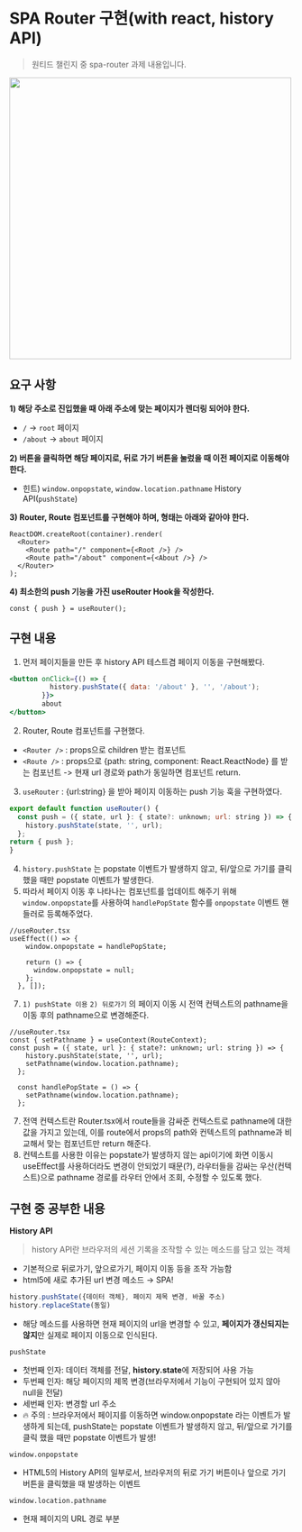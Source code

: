 # SPA Router 구현(with react, history API)

> 원티드 챌린지 중 spa-router 과제 내용입니다.
> 

<img src='https://github.com/bm4656/spa-router/assets/65716445/46167f28-21c8-4c5f-a027-1d2f487d96e1' width='500px'/>

## 요구 사항

**1) 해당 주소로 진입했을 때 아래 주소에 맞는 페이지가 렌더링 되어야 한다.**

- `/` → `root` 페이지
- `/about` → `about` 페이지

**2) 버튼을 클릭하면 해당 페이지로, 뒤로 가기 버튼을 눌렀을 때 이전 페이지로 이동해야 한다.**

- 힌트) `window.onpopstate`, `window.location.pathname` History API(`pushState`)

**3) Router, Route 컴포넌트를 구현해야 하며, 형태는 아래와 같아야 한다.**

```tsx
ReactDOM.createRoot(container).render(
  <Router>
    <Route path="/" component={<Root />} />
    <Route path="/about" component={<About />} />
  </Router>
);
```

**4) 최소한의 push 기능을 가진 useRouter Hook을 작성한다.**

```tsx
const { push } = useRouter();
```
## 구현 내용

1. 먼저 페이지들을 만든 후 history API 테스트겸 페이지 이동을 구현해봤다.

```jsx
<button onClick={() => {
          history.pushState({ data: '/about' }, '', '/about');
        }}>
        about
</button>
```

2. Router, Route 컴포넌트를 구현했다.
- `<Router />` : props으로 children 받는 컴포넌트
- `<Route />` : props으로 {path: string, component: React.ReactNode} 를 받는 컴포넌트 -> 현재 url 경로와 path가 동일하면 컴포넌트 return.
3. `useRouter` :  {url:string} 을 받아 페이지 이동하는 push 기능 훅을 구현하였다.

```jsx
export default function useRouter() {
  const push = ({ state, url }: { state?: unknown; url: string }) => {
    history.pushState(state, '', url);
  };
return { push };
}
```

4. `history.pushState` 는 popstate 이벤트가 발생하지 않고, 뒤/앞으로 가기를 클릭 했을 때만 popstate 이벤트가 발생한다. 
5. 따라서 페이지 이동 후 나타나는 컴포넌트를 업데이트 해주기 위해 `window.onpopstate`를 사용하여 `handlePopState` 함수를 `onpopstate` 이벤트 핸들러로 등록해주었다.
```tsx
//useRouter.tsx
useEffect(() => {
    window.onpopstate = handlePopState;

    return () => {
      window.onpopstate = null;
    };
  }, []);
```
7. `1) pushState 이용` `2) 뒤로가기` 의 페이지 이동 시 전역 컨텍스트의 pathname을 이동 후의 pathname으로 변경해준다.

```tsx
//useRouter.tsx
const { setPathname } = useContext(RouteContext);
const push = ({ state, url }: { state?: unknown; url: string }) => {
    history.pushState(state, '', url);
    setPathname(window.location.pathname);
  };

  const handlePopState = () => {
    setPathname(window.location.pathname);
  };
```

7. 전역 컨텍스트란 Router.tsx에서 route들을 감싸준 컨텍스트로 pathname에 대한 값을 가지고 있는데, 이를 route에서 props의 path와 컨텍스트의 pathname과 비교해서 맞는 컴포넌트만 return 해준다.
8. 컨텍스트를 사용한 이유는 popstate가 발생하지 않는 api이기에 화면 이동시 useEffect를 사용하더라도 변경이 안되었기 때문(?), 라우터들을 감싸는 우산(컨텍스트)으로 pathname 경로를 라우터 안에서 조회, 수정할 수 있도록 했다.

## 구현 중 공부한 내용

**History API**

> history API란 브라우저의 세션 기록을 조작할 수 있는 메소드를 담고 있는 객체
> 
- 기본적으로 뒤로가기, 앞으로가기, 페이지 이동 등을 조작 가능함
- html5에 새로 추가된 url 변경 메소드 → SPA!

```jsx
history.pushState({데이터 객체}, 페이지 제목 변경, 바꿀 주소)
history.replaceState(동일)
```

- 해당 메소드를 사용하면 현재 페이지의 url을 변경할 수 있고, **페이지가 갱신되지는 않지**만 실제로 페이지 이동으로 인식된다.

`pushState`

- 첫번째 인자: 데이터 객체를 전달, **history.state**에 저장되어 사용 가능
- 두번째 인자: 해당 페이지의 제목 변경(브라우저에서 기능이 구현되어 있지 않아 null을 전달)
- 세번째 인자: 변경할 url 주소
- 🔥 주의 : 브라우저에서 페이지를 이동하면 window.onpopstate 라는 이벤트가 발생하게 되는데, pushState는 popstate 이벤트가 발생하지 않고, 뒤/앞으로 가기를 클릭 했을 때만 popstate 이벤트가 발생!

`window.onpopstate`

- HTML5의 History API의 일부로서, 브라우저의 뒤로 가기 버튼이나 앞으로 가기 버튼을 클릭했을 때 발생하는 이벤트

`window.location.pathname`

- 현재 페이지의 URL 경로 부분
